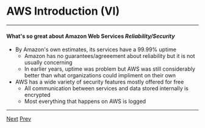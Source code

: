 # AWS Introduction (VI)
***
#### What's so great about Amazon Web Services _Reliability/Security_

* By Amazon's own estimates, its services have a 99.99% uptime
	* Amazon has no guarantees/agreeement about reliability but it is not usually concerning
	* In earlier years, uptime was problem but AWS was still considerably better than what organizations could impliment on their own
* AWS has a wide variety of security features mostly offered for free
	* All communication between services and data stored internally is encrypted
	* Most everything that happens on AWS is logged  
***

[Next](https://github.com/AustinCerny/CSCI582_Presentation4/blob/master/slide09.md)
[Prev](https://github.com/AustinCerny/CSCI582_Presentation4/blob/master/slide07.md)
